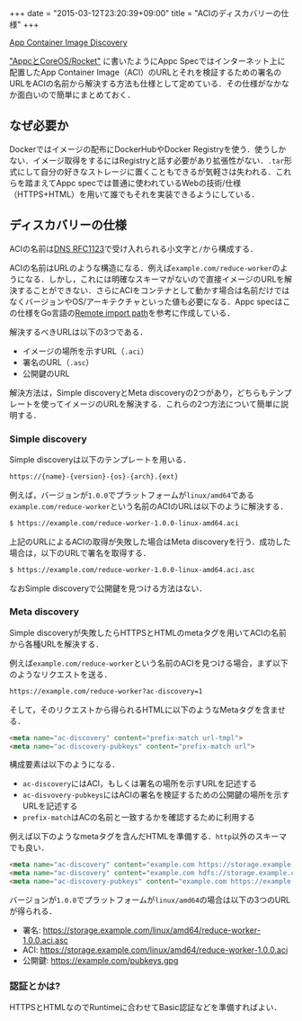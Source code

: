 +++
date = "2015-03-12T23:20:39+09:00"
title = "ACIのディスカバリーの仕様"
+++

[App Container Image Discovery](https://github.com/appc/spec/blob/master/SPEC.md#app-container-image-discovery)

["AppcとCoreOS/Rocket"](http://deeeet.com/writing/2015/03/12/rocket/) に書いたようにAppc Specではインターネット上に配置したApp Container Image（ACI）のURLとそれを検証するための署名のURLをACIの名前から解決する方法も仕様として定めている．その仕様がなかなか面白いので簡単にまとめておく．

## なぜ必要か

Dockerではイメージの配布にDockerHubやDocker Registryを使う．使うしかない．イメージ取得をするにはRegistryと話す必要があり拡張性がない．`.tar`形式にして自分の好きなストレージに置くこともできるが気軽さは失われる．これらを踏まえてAppc specでは普通に使われているWebの技術/仕様（HTTPS+HTML）を用いて誰でもそれを実装できるようにしている．

## ディスカバリーの仕様

ACIの名前は[DNS RFC1123](http://tools.ietf.org/html/rfc1123#page-13)で受け入れられる小文字と`/`から構成する．

ACIの名前はURLのような構造になる．例えば`example.com/reduce-worker`のようになる．しかし，これには明確なスキーマがないので直接イメージのURLを解決することができない．さらにACIをコンテナとして動かす場合は名前だけではなくバージョンやOS/アーキテクチャといった値も必要になる．Appc specはこの仕様をGo言語の[Remote import path](https://golang.org/cmd/go/#hdr-Remote_import_paths)を参考に作成している．

解決するべきURLは以下の3つである．

- イメージの場所を示すURL（`.aci`）
- 署名のURL（`.asc`）
- 公開鍵のURL

解決方法は，Simple discoveryとMeta discoveryの2つがあり，どちらもテンプレートを使ってイメージのURLを解決する．これらの2つ方法について簡単に説明する．

### Simple discovery

Simple discoveryは以下のテンプレートを用いる．

```bash
https://{name}-{version}-{os}-{arch}.{ext}
```

例えば，バージョンが`1.0.0`でプラットフォームが`linux/amd64`である`example.com/reduce-worker`という名前のACIのURLは以下のように解決する．

```bash
$ https://example.com/reduce-worker-1.0.0-linux-amd64.aci
```

上記のURLによるACIの取得が失敗した場合はMeta discoveryを行う．成功した場合は，以下のURLで署名を取得する．

```bash
$ https://example.com/reduce-worker-1.0.0-linux-amd64.aci.asc
```

なおSimple discoveryで公開鍵を見つける方法はない．

### Meta discovery

Simple discoveryが失敗したらHTTPSとHTMLのmetaタグを用いてACIの名前から各種URLを解決する．

例えば`example.com/reduce-worker`という名前のACIを見つける場合，まず以下のようなリクエストを送る．

```bash
https://example.com/reduce-worker?ac-discovery=1
```

そして，そのリクエストから得られるHTMLに以下のようなMetaタグを含ませる．

```html
<meta name="ac-discovery" content="prefix-match url-tmpl">
<meta name="ac-discovery-pubkeys" content="prefix-match url">
```

構成要素は以下のようになる．

- `ac-discovery`にはACI，もしくは署名の場所を示すURLを記述する
- `ac-disvovery-pubkeys`にはACIの署名を検証するための公開鍵の場所を示すURLを記述する
- `prefix-match`はACの名前と一致するかを確認するために利用する

例えば以下のようなmetaタグを含んだHTMLを準備する．`http`以外のスキーマでも良い．

```html
<meta name="ac-discovery" content="example.com https://storage.example.com/{os}/{arch}/{name}-{version}.{ext}?torrent">
<meta name="ac-discovery" content="example.com hdfs://storage.example.com/{name}-{version}-{os}-{arch}.{ext}">
<meta name="ac-discovery-pubkeys" content="example.com https://example.com/pubkeys.gpg">
```

バージョンが`1.0.0`でプラットフォームが`linux/amd64`の場合は以下の3つのURLが得られる．

- 署名: https://storage.example.com/linux/amd64/reduce-worker-1.0.0.aci.asc
- ACI: https://storage.example.com/linux/amd64/reduce-worker-1.0.0.aci
- 公開鍵: https://example.com/pubkeys.gpg

### 認証とかは?

HTTPSとHTMLなのでRuntimeに合わせてBasic認証などを準備すればよい．

